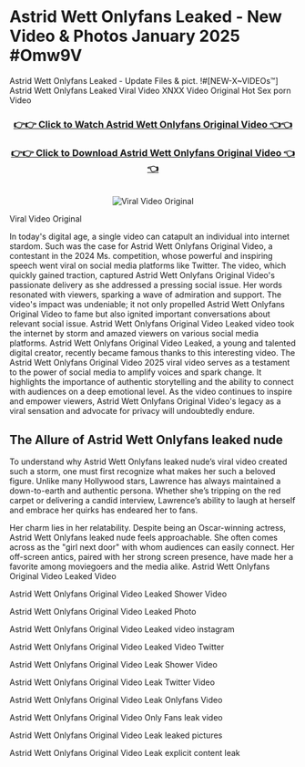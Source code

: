 # Astrid Wett Onlyfans Leaked - New Video & Photos January 2025 #Omw9V

Astrid Wett Onlyfans Leaked - Update Files & pict. !#[NEW-X~VIDEOs™] Astrid Wett Onlyfans Leaked Viral Video XNXX Video Original Hot Sex porn Video
<br>
<div align="center">
<h3><a href="https://links2leaks.com?utm_source=astridwett&utm_medium=gitlong" rel="nofollow">👉👉 Click to Watch Astrid Wett Onlyfans Original Video 👈👈</a></h3>
<h3><a href="https://links2leaks.com?utm_source=astridwett&utm_medium=gitlong" rel="nofollow">👉👉 Click to Download Astrid Wett Onlyfans Original Video 👈👈</a></h3>
<br>
<a href="https://links2leaks.com?utm_source=astridwett&utm_medium=gitlong" rel="nofollow"><img src="https://i.ibb.co/Gkj2r4b/banner.png" alt="Viral Video Original" style="max-width: 100%; display: inline-block;" data-target="animated-image.originalImage"></a>
</div>

Viral Video Original

In today's digital age, a single video can catapult an individual into internet stardom. Such was the case for Astrid Wett Onlyfans Original Video, a contestant in the 2024 Ms. competition, whose powerful and inspiring speech went viral on social media platforms like Twitter.
The video, which quickly gained traction, captured Astrid Wett Onlyfans Original Video's passionate delivery as she addressed a pressing social issue. Her words resonated with viewers, sparking a wave of admiration and support. The video's impact was undeniable; it not only propelled Astrid Wett Onlyfans Original Video to fame but also ignited important conversations about relevant social issue.
Astrid Wett Onlyfans Original Video Leaked video took the internet by storm and amazed viewers on various social media platforms. Astrid Wett Onlyfans Original Video Leaked, a young and talented digital creator, recently became famous thanks to this interesting video.
The Astrid Wett Onlyfans Original Video 2025 viral video serves as a testament to the power of social media to amplify voices and spark change. It highlights the importance of authentic storytelling and the ability to connect with audiences on a deep emotional level. As the video continues to inspire and empower viewers, Astrid Wett Onlyfans Original Video's legacy as a viral sensation and advocate for privacy will undoubtedly endure.

<h2>The Allure of Astrid Wett Onlyfans leaked nude</h2>


To understand why Astrid Wett Onlyfans leaked nude’s viral video created such a storm, one must first recognize what makes her such a beloved figure. Unlike many Hollywood stars, Lawrence has always maintained a down-to-earth and authentic persona. Whether she’s tripping on the red carpet or delivering a candid interview, Lawrence’s ability to laugh at herself and embrace her quirks has endeared her to fans.

Her charm lies in her relatability. Despite being an Oscar-winning actress, Astrid Wett Onlyfans leaked nude feels approachable. She often comes across as the "girl next door" with whom audiences can easily connect. Her off-screen antics, paired with her strong screen presence, have made her a favorite among moviegoers and the media alike.
Astrid Wett Onlyfans Original Video Leaked Video

Astrid Wett Onlyfans Original Video Leaked Shower Video

Astrid Wett Onlyfans Original Video Leaked Photo

Astrid Wett Onlyfans Original Video Leaked video instagram

Astrid Wett Onlyfans Original Video Leaked Video Twitter

Astrid Wett Onlyfans Original Video Leak Shower Video

Astrid Wett Onlyfans Original Video Leak Twitter Video

Astrid Wett Onlyfans Original Video Leak Onlyfans Video

Astrid Wett Onlyfans Original Video Only Fans leak video

Astrid Wett Onlyfans Original Video Leak leaked pictures

Astrid Wett Onlyfans Original Video Leak explicit content leak